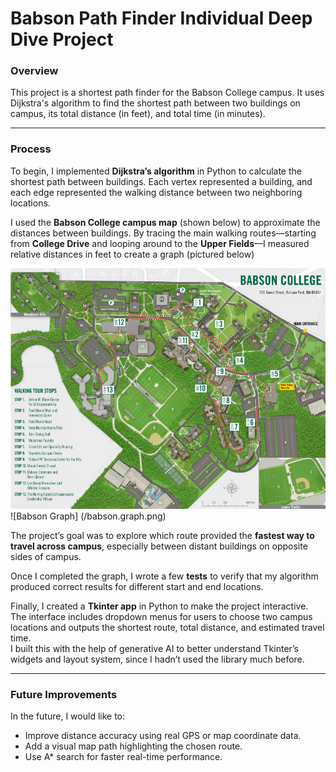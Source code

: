 # Babson Path Finder Individual Deep Dive Project

### Overview
This project is a shortest path finder for the Babson College campus. It uses Dijkstra's algorithm to find the shortest path between two buildings on campus, its total distance (in feet), and total time (in minutes).

---

### Process
To begin, I implemented **Dijkstra’s algorithm** in Python to calculate the shortest path between buildings. Each vertex represented a building, and each edge represented the walking distance between two neighboring locations.

I used the **Babson College campus map** (shown below) to approximate the distances between buildings. By tracing the main walking routes—starting from **College Drive** and looping around to the **Upper Fields**—I measured relative distances in feet to create a graph (pictured below)

![Babson Campus Map](/babson.map.png)
![Babson Graph] (/babson.graph.png)

The project’s goal was to explore which route provided the **fastest way to travel across campus**, especially between distant buildings on opposite sides of campus.

Once I completed the graph, I wrote a few **tests** to verify that my algorithm produced correct results for different start and end locations.

Finally, I created a **Tkinter app** in Python to make the project interactive. The interface includes dropdown menus for users to choose two campus locations and outputs the shortest route, total distance, and estimated travel time.  
I built this with the help of generative AI to better understand Tkinter’s widgets and layout system, since I hadn’t used the library much before.

---

### Future Improvements
In the future, I would like to:
- Improve distance accuracy using real GPS or map coordinate data.
- Add a visual map path highlighting the chosen route.
- Use A* search for faster real-time performance.
